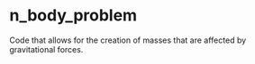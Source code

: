 # n_body_problem
Code that allows for the creation of masses that are affected by gravitational forces.

